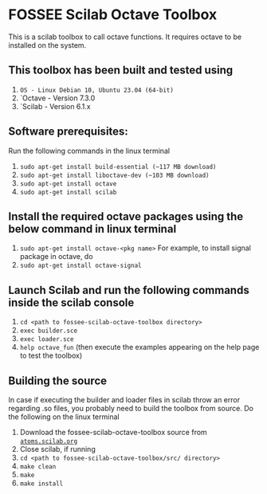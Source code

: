 # FOSSEE Scilab Octave Toolbox

This is a scilab toolbox to call octave functions. It requires octave to be installed on the system. 

## This toolbox has been built and tested using 
1. `OS - Linux Debian 10, Ubuntu 23.04 (64-bit)`
2. `Octave - Version 7.3.0
3. `Scilab - Version 6.1.x

## Software prerequisites:
Run the following commands in the linux terminal
1. `sudo apt-get install build-essential (~117 MB download)`
2. `sudo apt-get install liboctave-dev (~103 MB download)`
3. `sudo apt-get install octave`
4. `sudo apt-get install scilab`

## Install the required octave packages using the below command in linux terminal
1. `sudo apt-get install octave-<pkg name>`
For example, to install signal package in octave, do
1. `sudo apt-get install octave-signal`

## Launch Scilab and run the following commands inside the scilab console
1. `cd <path to fossee-scilab-octave-toolbox directory>`
2. `exec builder.sce`
3. `exec loader.sce`
4. `help octave_fun` (then execute the examples appearing on the help page to test the toolbox)

## Building the source
In case if executing the builder and loader files in scilab throw an error regarding .so files, you probably need to build the toolbox from source. Do the following on the linux terminal
1. Download the fossee-scilab-octave-toolbox source from [`atoms.scilab.org`](https://atoms.scilab.org)
2. Close scilab, if running
3. `cd <path to fossee-scilab-octave-toolbox/src/ directory>`
4. `make clean`
5. `make`
6. `make install`



